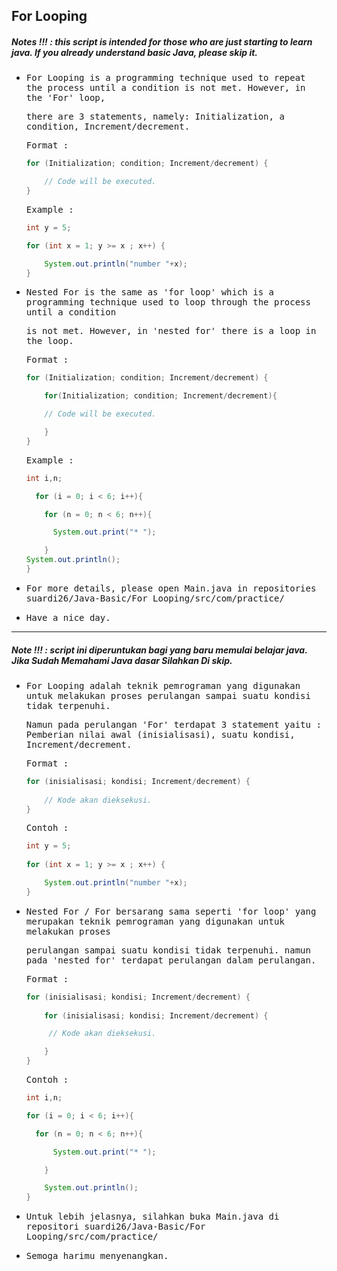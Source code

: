 ## For Looping
##### Notes !!! : this script is intended for those who are just starting to learn java. If you already understand basic Java, please skip it.

- <samp>For Looping is a programming technique used to repeat the process until a condition is not met. However, in the 'For' loop,</samp>

  <samp>there are 3 statements, namely: Initialization, a condition, Increment/decrement.</samp>
  
    <samp>  Format :</samp>
 
    ```java
    for (Initialization; condition; Increment/decrement) {

        // Code will be executed.
    }
    ```
  
    <samp>  Example :</samp>

    ```java
    int y = 5;

    for (int x = 1; y >= x ; x++) {

        System.out.println("number "+x);
    }    
    ```
  
- <samp>Nested For is the same as 'for loop' which is a programming technique used to loop through the process until a condition </samp> 

  <samp>is not met. However, in 'nested for' there is a loop in the loop.</samp>
        
    <samp>  Format :</samp>
    
    ```java
    for (Initialization; condition; Increment/decrement) {

        for(Initialization; condition; Increment/decrement){

        // Code will be executed.

        }
    }
    ```
    
    <samp>  Example :</samp>

    ```java
    int i,n;

      for (i = 0; i < 6; i++){

        for (n = 0; n < 6; n++){

          System.out.print("* ");

        }
    System.out.println();
    }
    ```
      
- <samp>For more details, please open Main.java in repositories suardi26/Java-Basic/For Looping/src/com/practice/</samp>

- <samp>Have a nice day.</samp>

---

##### Note !!! : script ini diperuntukan bagi yang baru memulai belajar java. Jika Sudah Memahami Java dasar Silahkan Di skip.

- <samp>For Looping adalah teknik pemrograman yang digunakan untuk melakukan proses perulangan sampai suatu kondisi tidak terpenuhi.</samp>

  <samp>Namun pada perulangan 'For' terdapat 3 statement yaitu : Pemberian nilai awal (inisialisasi), suatu kondisi, Increment/decrement.</samp>
  
  <samp>  Format :</samp>
 
    ```java
    for (inisialisasi; kondisi; Increment/decrement) {
        
        // Kode akan dieksekusi.
    }
    ```
  
    <samp>  Contoh :</samp>

    ```java
    int y = 5;
        
    for (int x = 1; y >= x ; x++) {

        System.out.println("number "+x);
    } 
    ```
- <samp>Nested For / For bersarang sama seperti 'for loop' yang merupakan teknik pemrograman yang digunakan untuk melakukan proses</samp> 

  <samp>perulangan sampai suatu kondisi tidak terpenuhi. namun pada 'nested for' terdapat perulangan dalam perulangan.</samp>
        
    <samp>  Format :</samp>
    
    ```java
    for (inisialisasi; kondisi; Increment/decrement) {
        
        for (inisialisasi; kondisi; Increment/decrement) {

         // Kode akan dieksekusi.

        }
    }
    ```
    
    <samp>  Contoh :</samp>

    ```java
    int i,n;
    
    for (i = 0; i < 6; i++){

      for (n = 0; n < 6; n++){

          System.out.print("* ");

        }

        System.out.println();
    }
    ```
      
- <samp>Untuk lebih jelasnya, silahkan buka Main.java di repositori suardi26/Java-Basic/For Looping/src/com/practice/</samp>

- <samp>Semoga harimu menyenangkan.</samp>
